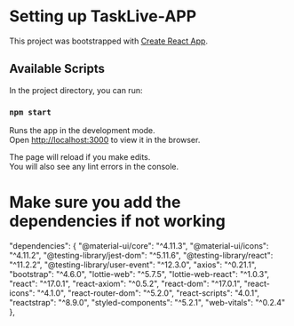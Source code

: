 # Setting up TaskLive-APP

This project was bootstrapped with [Create React App](https://github.com/facebook/create-react-app).

## Available Scripts

In the project directory, you can run:

### `npm start`

Runs the app in the development mode.\
Open [http://localhost:3000](http://localhost:3000) to view it in the browser.

The page will reload if you make edits.\
You will also see any lint errors in the console.


# Make sure you add the dependencies if not working

"dependencies": {
    "@material-ui/core": "^4.11.3",
    "@material-ui/icons": "^4.11.2",
    "@testing-library/jest-dom": "^5.11.6",
    "@testing-library/react": "^11.2.2",
    "@testing-library/user-event": "^12.3.0",
    "axios": "^0.21.1",
    "bootstrap": "^4.6.0",
    "lottie-web": "^5.7.5",
    "lottie-web-react": "^1.0.3",
    "react": "^17.0.1",
    "react-axiom": "^0.5.2",
    "react-dom": "^17.0.1",
    "react-icons": "^4.1.0",
    "react-router-dom": "^5.2.0",
    "react-scripts": "4.0.1",
    "reactstrap": "^8.9.0",
    "styled-components": "^5.2.1",
    "web-vitals": "^0.2.4"
  },
